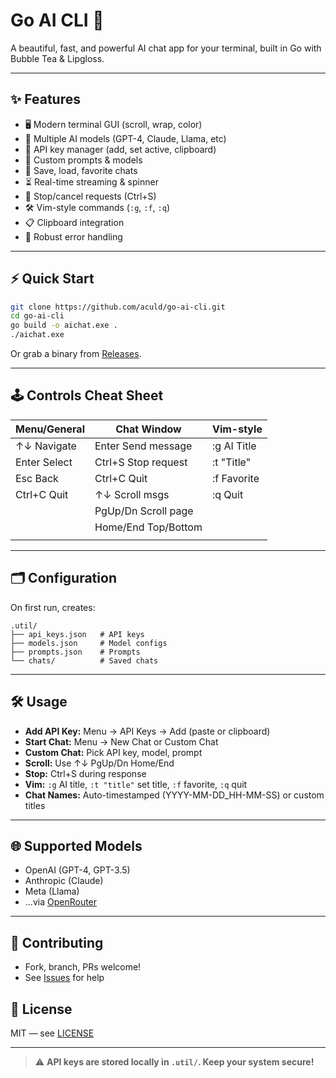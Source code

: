 # Go AI CLI 🚀

A beautiful, fast, and powerful AI chat app for your terminal, built in Go with Bubble Tea & Lipgloss.

---

## ✨ Features
- 🖥️ Modern terminal GUI (scroll, wrap, color)
- 🤖 Multiple AI models (GPT-4, Claude, Llama, etc)
- 🔑 API key manager (add, set active, clipboard)
- 📝 Custom prompts & models
- 💬 Save, load, favorite chats
- ⏳ Real-time streaming & spinner
- 🛑 Stop/cancel requests (Ctrl+S)
- 🛠️ Vim-style commands (`:g`, `:f`, `:q`)
- 📋 Clipboard integration
- 🧭 Robust error handling

---

## ⚡ Quick Start

```sh
git clone https://github.com/aculd/go-ai-cli.git
cd go-ai-cli
go build -o aichat.exe .
./aichat.exe
```

Or grab a binary from [Releases](https://github.com/aculd/go-ai-cli/releases).

---

## 🕹️ Controls Cheat Sheet

| Menu/General         | Chat Window           | Vim-style      |
|---------------------|----------------------|---------------|
| ↑↓      Navigate    | Enter   Send message | :g  AI Title  |
| Enter   Select      | Ctrl+S Stop request  | :t "Title"    |
| Esc     Back        | Ctrl+C Quit          | :f  Favorite  |
| Ctrl+C  Quit        | ↑↓      Scroll msgs  | :q  Quit      |
|                     | PgUp/Dn Scroll page  |               |
|                     | Home/End Top/Bottom  |               |
|                     |                      |               |

---

## 🗂️ Configuration

On first run, creates:
```
.util/
├── api_keys.json   # API keys
├── models.json     # Model configs
├── prompts.json    # Prompts
└── chats/          # Saved chats
```

---

## 🛠️ Usage
- **Add API Key:** Menu → API Keys → Add (paste or clipboard)
- **Start Chat:** Menu → New Chat or Custom Chat
- **Custom Chat:** Pick API key, model, prompt
- **Scroll:** Use ↑↓ PgUp/Dn Home/End
- **Stop:** Ctrl+S during response
- **Vim:** `:g` AI title, `:t "title"` set title, `:f` favorite, `:q` quit
- **Chat Names:** Auto-timestamped (YYYY-MM-DD_HH-MM-SS) or custom titles

---

## 🌐 Supported Models
- OpenAI (GPT-4, GPT-3.5)
- Anthropic (Claude)
- Meta (Llama)
- ...via [OpenRouter](https://openrouter.ai/)

---

## 🤝 Contributing
- Fork, branch, PRs welcome!
- See [Issues](https://github.com/aculd/go-ai-cli/issues) for help

## 📜 License
MIT — see [LICENSE](LICENSE)

---

> ⚠️ **API keys are stored locally in `.util/`. Keep your system secure!**
